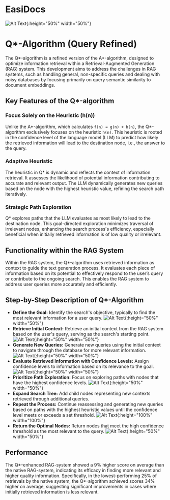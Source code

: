 # EasiDocs

![Alt Text](readmestuff/return_winner_v2.png){:height="50%" width="50%"}

# Q*-Algorithm (Query Refined)

The Q*-algorithm is a refined version of the A*-algorithm, designed to optimize information retrieval within a Retrieval-Augmented Generation (RAG) system. This development aims to address the challenges in RAG systems, such as handling general, non-specific queries and dealing with noisy databases by focusing primarily on query semantic similarity to document embeddings.

## Key Features of the Q*-algorithm

### Focus Solely on the Heuristic (h(n))
Unlike the A*-algorithm, which calculates `f(n) = g(n) + h(n)`, the Q*-algorithm exclusively focuses on the heuristic `h(n)`. This heuristic is rooted in the confidence level of the language model (LLM) to predict how likely the retrieved information will lead to the destination node, i.e., the answer to the query.

### Adaptive Heuristic
The heuristic in Q* is dynamic and reflects the context of information retrieval. It assesses the likelihood of potential information contributing to accurate and relevant output. The LLM dynamically generates new queries based on the node with the highest heuristic value, refining the search path iteratively.

### Strategic Path Exploration
Q* explores paths that the LLM evaluates as most likely to lead to the destination node. This goal-directed exploration minimizes traversal of irrelevant nodes, enhancing the search process's efficiency, especially beneficial when initially retrieved information is of low quality or irrelevant.

## Functionality within the RAG System

Within the RAG system, the Q*-algorithm uses retrieved information as context to guide the text generation process. It evaluates each piece of information based on its potential to effectively respond to the user’s query or contribute to the ongoing search. This enables the RAG system to address user queries more accurately and efficiently.

## Step-by-Step Description of Q*-Algorithm

- **Define the Goal:** Identify the search's objective, typically to find the most relevant information for a user query.
![Alt Text](readmestuff/define_goal_v2.png){:height="50%" width="50%"}
- **Retrieve Initial Context:** Retrieve an initial context from the RAG system based on the user's query, serving as the search's starting point.
![Alt Text](readmestuff/retrieve_initial_context_v2.png){:height="50%" width="50%"}
- **Generate New Queries:** Generate new queries using the initial context to navigate through the database for more relevant information.
![Alt Text](readmestuff/generate_new_queries_v2.png){:height="50%" width="50%"}
- **Evaluate Retrieved Information with Confidence Levels:** Assign confidence levels to information based on its relevance to the goal.
![Alt Text](readmestuff/evaluate_contesxt_v2.png){:height="50%" width="50%"}
- **Prioritize Path Exploration:** Focus on exploring paths with nodes that have the highest confidence levels.
![Alt Text](readmestuff/prio2_v2.png){:height="50%" width="50%"}
- **Expand Search Tree:** Add child nodes representing new contexts retrieved through additional queries.
- **Repeat the Process:** Continue reassessing and generating new queries based on paths with the highest heuristic values until the confidence level meets or exceeds a set threshold.
![Alt Text](readmestuff/repeaty.png){:height="100%" width="100%"}
- **Return the Optimal Nodes:** Return nodes that meet the high confidence threshold as the most relevant to the query.
![Alt Text](readmestuff/returny.png){:height="50%" width="50%"}

## Performance

The Q*-enhanced RAG-system showed a 9% higher score on average than the native RAG-system, indicating its efficacy in finding more relevant and higher quality information. Specifically, in the lowest-performing 25% of retrievals by the native system, the Q*-algorithm achieved scores 34% higher on average, suggesting significant improvements in cases where initially retrieved information is less relevant.
